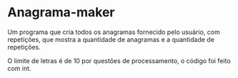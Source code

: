 # Anagrama-maker

Um programa que cria todos os anagramas fornecido pelo usuário, com repetições, que mostra a quantidade de anagramas e a quantidade de repetições.

O limite de letras é de 10 por questões de processamento, o código foi feito com int.
